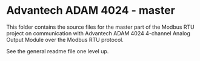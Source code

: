 ﻿Advantech ADAM 4024 - master
============================
 
This folder contains the source files for the master part of the Modbus RTU project on 
communication with Advantech ADAM 4024 4-channel Analog Output Module over the Modbus
RTU protocol.

See the general readme file one level up.  